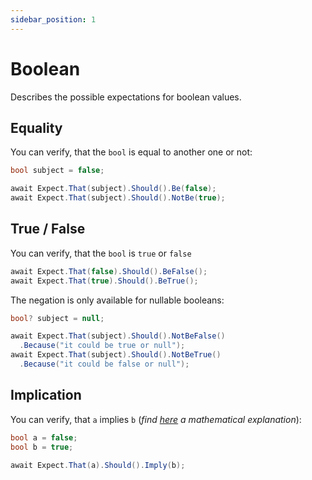 ```yaml
---
sidebar_position: 1
---
```


# Boolean

Describes the possible expectations for boolean values.

## Equality

You can verify, that the `bool` is equal to another one or not:
```csharp
bool subject = false;

await Expect.That(subject).Should().Be(false);
await Expect.That(subject).Should().NotBe(true);
```

## True / False

You can verify, that the `bool` is `true` or `false`
```csharp
await Expect.That(false).Should().BeFalse();
await Expect.That(true).Should().BeTrue();
```

The negation is only available for nullable booleans:
```csharp
bool? subject = null;

await Expect.That(subject).Should().NotBeFalse()
  .Because("it could be true or null");
await Expect.That(subject).Should().NotBeTrue()
  .Because("it could be false or null");
```

## Implication

You can verify, that `a` implies `b` (*find [here](https://mathworld.wolfram.com/Implies.html) a mathematical explanation*):
```csharp
bool a = false;
bool b = true;

await Expect.That(a).Should().Imply(b);
```
